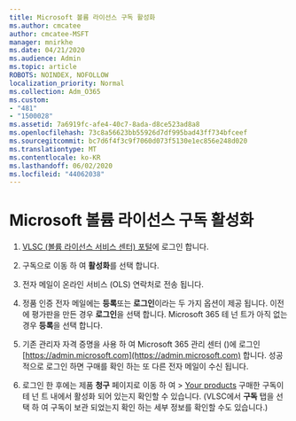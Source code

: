 ```yaml
---
title: Microsoft 볼륨 라이선스 구독 활성화
ms.author: cmcatee
author: cmcatee-MSFT
manager: mnirkhe
ms.date: 04/21/2020
ms.audience: Admin
ms.topic: article
ROBOTS: NOINDEX, NOFOLLOW
localization_priority: Normal
ms.collection: Adm_O365
ms.custom:
- "481"
- "1500028"
ms.assetid: 7a6919fc-afe4-40c7-8ada-d8ce523ad8a8
ms.openlocfilehash: 73c8a56623bb55926d7df995bad43ff734bfceef
ms.sourcegitcommit: bc7d6f4f3c9f7060d073f5130e1ec856e248d020
ms.translationtype: MT
ms.contentlocale: ko-KR
ms.lasthandoff: 06/02/2020
ms.locfileid: "44062038"
---
```

# <a name="activating-a-microsoft-volume-license-subscription"></a>Microsoft 볼륨 라이선스 구독 활성화

1. [VLSC (볼륨 라이선스 서비스 센터) 포털](https://go.microsoft.com/fwlink/p/?LinkId=329762)에 로그인 합니다.

2. 구독으로 이동 하 여 **활성화**를 선택 합니다.

3. 전자 메일이 온라인 서비스 (OLS) 연락처로 전송 됩니다.

4. 정품 인증 전자 메일에는 **등록**또는 **로그인**이라는 두 가지 옵션이 제공 됩니다. 이전에 평가판을 만든 경우 **로그인**을 선택 합니다. Microsoft 365 테 넌 트가 아직 없는 경우 **등록**을 선택 합니다.

5. 기존 관리자 자격 증명을 사용 하 여 Microsoft 365 관리 센터 ()에 로그인 [https://admin.microsoft.com](https://admin.microsoft.com) 합니다. 성공적으로 로그인 하면 구매를 확인 하는 또 다른 전자 메일이 수신 됩니다.

6. 로그인 한 후에는 제품 **청구** 페이지로 이동 하 여 \> [Your products](https://go.microsoft.com/fwlink/p/?linkid=842054) 구매한 구독이 테 넌 트 내에서 활성화 되어 있는지 확인할 수 있습니다. (VLSC에서 **구독** 탭을 선택 하 여 구독이 보관 되었는지 확인 하는 세부 정보를 확인할 수도 있습니다.)

